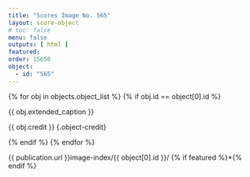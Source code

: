 ```yaml
---
title: "Scores Image No. 565"
layout: score-object
# toc: false
menu: false
outputs: [ html ]
featured: 
order: 15650
object:
  - id: "565"
---
```


{% for obj in objects.object_list %}
{% if obj.id == object[0].id %}

{{ obj.extended_caption }}

{{ obj.credit }} {.object-credit}

{% endif %}
{% endfor %}

<div class="object-credit object-url is-print-only">

{{ publication.url }}image-index/{{ object[0].id }}/ {% if featured %}*{% endif %}

</div>
